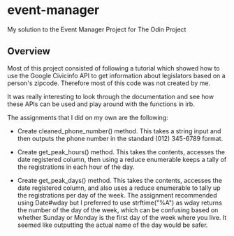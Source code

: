 # event-manager
My solution to the Event Manager Project for The Odin Project

## Overview
Most of this project consisted of following a tutorial which showed how to use the Google Civicinfo API to get information about legislators based on a person's zipcode. Therefore most of this code was not created by me.

It was really interesting to look through the documentation and see how these APIs can be used and play around with the functions in irb.

The assignments that I did on my own are the following:

- Create cleaned_phone_number() method. This takes a string input and then outputs the phone number in the standard (012) 345-6789 format.

- Create get_peak_hours() method. This takes the contents, accesses the date registered column, then using a reduce enumerable keeps a tally of the registrations in each hour of the day.

- Create get_peak_days() method. This takes the contents, accesses the date registered column, and also uses a reduce enumerable to tally up the registrations per day of the week. The assignment recommended using Date#wday but I preferred to use strftime("%A") as wday returns the number of the day of the week, which can be confusing based on whether Sunday or Monday is the first day of the week where you live. It seemed like outputting the actual name of the day would be safer.